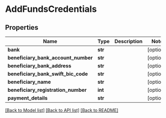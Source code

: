 # AddFundsCredentials

## Properties
Name | Type | Description | Notes
------------ | ------------- | ------------- | -------------
**bank** | **str** |  | [optional] 
**beneficiary_bank_account_number** | **str** |  | [optional] 
**beneficiary_bank_address** | **str** |  | [optional] 
**beneficiary_bank_swift_bic_code** | **str** |  | [optional] 
**beneficiary_name** | **str** |  | [optional] 
**beneficiary_registration_number** | **int** |  | [optional] 
**payment_details** | **str** |  | [optional] 

[[Back to Model list]](../README.md#documentation-for-models) [[Back to API list]](../README.md#documentation-for-api-endpoints) [[Back to README]](../README.md)


